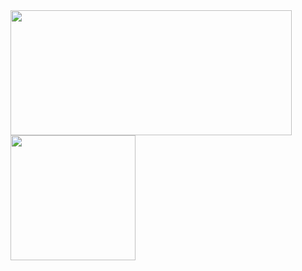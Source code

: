 <a href="https://github.com/MarkfuGod?tab=repositories">
  <img height=200 width=450 align="center" src="https://github-readme-stats.vercel.app/api?username=MarkfuGod&theme=material-palenight&rank_icon=github" />
</a>
<a href="https://github.com/MarkfuGod?tab=repositories">
  <img height=200 align="center" src="https://github-readme-stats.vercel.app/api/top-langs?username=MarkfuGod&layout=compact&langs_count=8&card_width=320&theme=material-palenight" />
</a>

<p></p>

[//]: # (<a href="https://github.com/MarkfuGod/Hand-Recovery-And-Fatigue-Relief-Using-Mediapipe">)

[//]: # (  <img align="center" src="https://github-readme-stats.vercel.app/api/pin/?username=MarkfuGod&repo=Hand-Recovery-And-Fatigue-Relief-Using-Mediapipe&theme=kacho_ga" />)

[//]: # (</a>)

[//]: # (<a href="https://github.com/MarkfuGod/Commissaire">)

[//]: # (  <img align="center" src="https://github-readme-stats.vercel.app/api/pin/?username=MarkfuGod&repo=Commissaire&theme=kacho_ga" />)

[//]: # (</a>)
